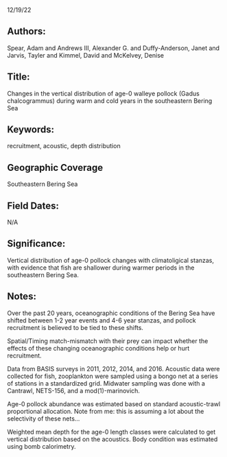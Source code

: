 12/19/22
## Authors:
Spear, Adam and Andrews III, Alexander G. and Duffy-Anderson, Janet and Jarvis, Tayler and Kimmel, David and McKelvey, Denise
## Title:
Changes in the vertical distribution of age-0 walleye pollock (Gadus chalcogrammus) during warm and cold years in the southeastern Bering Sea
## Keywords:
recruitment, acoustic, depth distribution
## Geographic Coverage
Southeastern Bering Sea
## Field Dates:
N/A
## Significance:
Vertical distribution of age-0 pollock changes with climatoligical stanzas, with evidence that fish are shallower during warmer periods in the southeastern Bering Sea.

## Notes:
Over the past 20 years, oceanographic conditions of the Bering Sea have shifted between 1-2 year events and 4-6 year stanzas, and pollock recruitment is believed to be tied to these shifts. 

Spatial/Timing match-mismatch with their prey can impact whether the effects of these changing oceanographic conditions help or hurt recruitment.

Data from BASIS surveys in 2011, 2012, 2014, and 2016. Acoustic data were collected for fish, zooplankton were sampled using a bongo net at a series of stations in a standardized grid. Midwater sampling was done with a Cantrawl, NETS-156, and a mod(1)-marinovich.

Age-0 pollock abundance was estimated based on standard acoustic-trawl proportional allocation. Note from me: this is assuming a lot about the selectivity of these nets...

Weighted mean depth for the age-0 length classes were calculated to get vertical distribution based on the acoustics. Body condition was estimated using bomb calorimetry.
